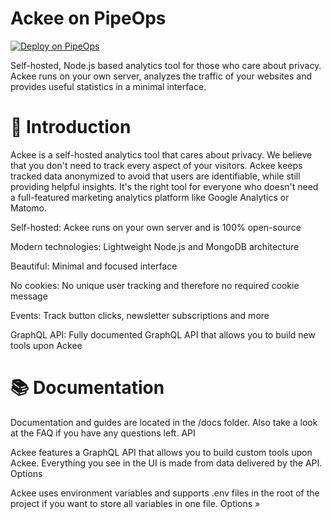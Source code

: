 # Ackee on PipeOps

[![Deploy on PipeOps](https://railway.app/button.svg)](https://railway.app/template/0ELOuE?referralCode=IQhE0B)

Self-hosted, Node.js based analytics tool for those who care about privacy. Ackee runs on your own server, analyzes the traffic of your websites and provides useful statistics in a minimal interface.


# 👋 Introduction

Ackee is a self-hosted analytics tool that cares about privacy. We believe that you don't need to track every aspect of your visitors. Ackee keeps tracked data anonymized to avoid that users are identifiable, while still providing helpful insights. It's the right tool for everyone who doesn't need a full-featured marketing analytics platform like Google Analytics or Matomo.

Self-hosted: Ackee runs on your own server and is 100% open-source

Modern technologies: Lightweight Node.js and MongoDB architecture

Beautiful: Minimal and focused interface

No cookies: No unique user tracking and therefore no required cookie message

Events: Track button clicks, newsletter subscriptions and more

GraphQL API: Fully documented GraphQL API that allows you to build new tools upon Ackee


# 📚 Documentation

Documentation and guides are located in the /docs folder. Also take a look at the FAQ if you have any questions left.
API

Ackee features a GraphQL API that allows you to build custom tools upon Ackee. Everything you see in the UI is made from data delivered by the API.
Options

Ackee uses environment variables and supports .env files in the root of the project if you want to store all variables in one file. Options »